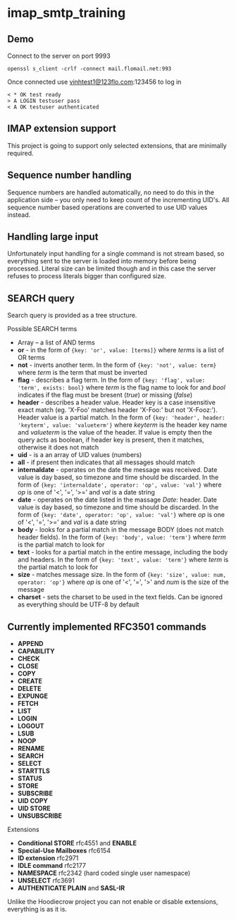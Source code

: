 # imap_smtp_training

## Demo

Connect to the server on port 9993

    openssl s_client -crlf -connect mail.flomail.net:993

Once connected use vinhtest1@123flo.com:123456 to log in

    < * OK test ready
    > A LOGIN testuser pass
    < A OK testuser authenticated
## IMAP extension support

This project is going to support only selected extensions, that are minimally required.

## Sequence number handling

Sequence numbers are handled automatically, no need to do this in the application side – you only need to keep count of the incrementing UID's. All sequence number based operations are converted to use UID values instead.

## Handling large input

Unfortunately input handling for a single command is not stream based, so everything sent to the server is loaded into memory before being processed. Literal size can be limited though and in this case the server refuses to process literals bigger than configured size.

## SEARCH query

Search query is provided as a tree structure.

Possible SEARCH terms

- Array – a list of AND terms
- **or** - in the form of `{key: 'or', value: [terms]}` where _terms_ is a list of OR terms
- **not** - inverts another term. In the form of `{key: 'not', value: term}` where _term_ is the term that must be inverted
- **flag** - describes a flag term. In the form of `{key: 'flag', value: 'term', exists: bool}` where _term_ is the flag name to look for and _bool_ indicates if the flag must be bresent (_true_) or missing (_false_)
- **header** - describes a header value. Header key is a case insensitive exact match (eg. 'X-Foo' matches header 'X-Foo:' but not 'X-Fooz:'). Header value is a partial match. In the form of `{key: 'header', header: 'keyterm', value: 'valueterm'}` where _keyterm_ is the header key name and _valueterm_ is the value of the header. If value is empty then the query acts as boolean, if header key is present, then it matches, otherwise it does not match
- **uid** - is a an array of UID values (numbers)
- **all** - if present then indicates that all messages should match
- **internaldate** - operates on the date the message was received. Date value is day based, so timezone and time should be discarded. In the form of `{key: 'internaldate', operator: 'op', value: 'val'}` where _op_ is one of '<', '=', '>=' and _val_ is a date string
- **date** - operates on the date listed in the massage _Date:_ header. Date value is day based, so timezone and time should be discarded. In the form of `{key: 'date', operator: 'op', value: 'val'}` where _op_ is one of '<', '=', '>=' and _val_ is a date string
- **body** - looks for a partial match in the message BODY (does not match header fields). In the form of `{key: 'body', value: 'term'}` where _term_ is the partial match to look for
- **text** - looks for a partial match in the entire message, including the body and headers. In the form of `{key: 'text', value: 'term'}` where _term_ is the partial match to look for
- **size** - matches message size. In the form of `{key: 'size', value: num, operator: 'op'}` where _op_ is one of '<', '=', '>' and _num_ is the size of the message
- **charset** - sets the charset to be used in the text fields. Can be ignored as everything should be UTF-8 by default

## Currently implemented RFC3501 commands

- **APPEND**
- **CAPABILITY**
- **CHECK**
- **CLOSE**
- **COPY**
- **CREATE**
- **DELETE**
- **EXPUNGE**
- **FETCH**
- **LIST**
- **LOGIN**
- **LOGOUT**
- **LSUB**
- **NOOP**
- **RENAME**
- **SEARCH**
- **SELECT**
- **STARTTLS**
- **STATUS**
- **STORE**
- **SUBSCRIBE**
- **UID COPY**
- **UID STORE**
- **UNSUBSCRIBE**

Extensions

- **Conditional STORE** rfc4551 and **ENABLE**
- **Special-Use Mailboxes** rfc6154
- **ID extension** rfc2971
- **IDLE command** rfc2177
- **NAMESPACE** rfc2342 (hard coded single user namespace)
- **UNSELECT** rfc3691
- **AUTHENTICATE PLAIN** and **SASL-IR**

Unlike the Hoodiecrow project you can not enable or disable extensions, everything is as it is.
